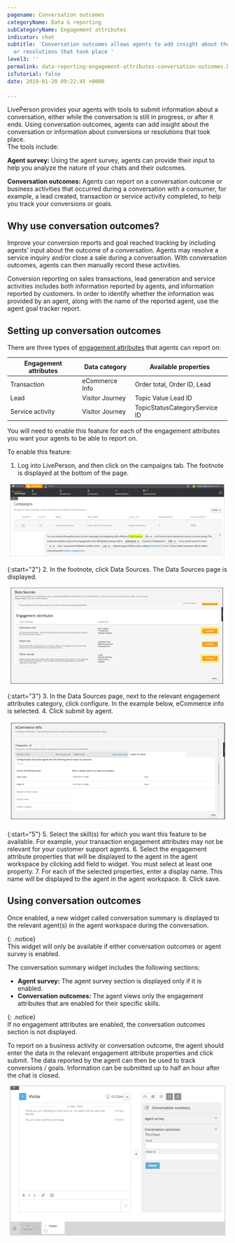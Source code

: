 ```yaml
---
pagename: Conversation outcomes
categoryName: Data & reporting
subCategoryName: Engagement attributes
indicator: chat
subtitle: 'Conversation outcomes allows agents to add insight about the conversation
  or resolutions that took place '
level3: ''
permalink: data-reporting-engagement-attributes-conversation-outcomes.html
isTutorial: false
date: 2019-01-20 09:22:45 +0000

---
```

LivePerson provides your agents with tools to submit information about a conversation, either while the conversation is still in progress, or after it ends. Using conversation outcomes, agents can add insight about the conversation or information about conversions or resolutions that took place.  
The tools include:

**Agent survey:** Using the agent survey, agents can provide their input to help you analyze the nature of your chats and their outcomes.

**Conversation outcomes:** Agents can report on a conversation outcome or business activities that occurred during a conversation with a consumer, for example, a lead created, transaction or service activity completed, to help you track your conversions or goals.

## Why use conversation outcomes?

Improve your conversion reports and goal reached tracking by including agents’ input about the outcome of a conversation. Agents may resolve a service inquiry and/or close a sale during a conversation. With conversation outcomes, agents can then manually record these activities.

Conversion reporting on sales transactions, lead generation and service activities includes both information reported by agents, and information reported by customers. In order to identify whether the information was provided by an agent, along with the name of the reported agent, use the agent goal tracker report.

## Setting up conversation outcomes

There are three types of [engagement attributes](/data-reporting-engagement-attributes-setting-up-engagement-attributes.html) that agents can report on:

| Engagement attributes | Data category | Available properties |
| --- | --- | --- |
| Transaction | eCommerce Info | Order total, Order ID, Lead |
| Lead | Visitor Journey | Topic Value Lead ID |
| Service activity | Visitor Journey | TopicStatusCategoryService ID |

You will need to enable this feature for each of the engagement attributes you want your agents to be able to report on.

To enable this feature:

1. Log into LivePerson, and then click on the campaigns tab. The footnote is displayed at the bottom of the page.

![](/img/conversation-outcomes1.png)

{:start="2"}
2. In the footnote, click Data Sources. The Data Sources page is displayed.

![](/img/conversation-outcomes2.png)

{:start="3"}
3. In the Data Sources page, next to the relevant engagement attributes category, click configure. In the example below, eCommerce info is selected.
4. Click submit by agent.

![](/img/conversation-outcomes3.png)

{:start="5"}
5. Select the skill(s) for which you want this feature to be available. For example, your transaction engagement attributes may not be relevant for your customer support agents.
6. Select the engagement attribute properties that will be displayed to the agent in the agent workspace by clicking add field to widget. You must select at least one property.
7. For each of the selected properties, enter a display name. This name will be displayed to the agent in the agent workspace.
8. Click save.

## Using conversation outcomes

Once enabled, a new widget called conversation summary is displayed to the relevant agent(s) in the agent workspace during the conversation.

{: .notice}  
This widget will only be available if either conversation outcomes or agent survey is enabled.

The conversation summary widget includes the following sections:

* **Agent survey:** The agent survey section is displayed only if it is enabled.
* **Conversation outcomes:** The agent views only the engagement attributes that are enabled for their specific skills.

{: .notice}  
If no engagement attributes are enabled, the conversation outcomes section is not displayed.

To report on a business activity or conversation outcome, the agent should enter the data in the relevant engagement attribute properties and click submit. The data reported by the agent can then be used to track conversions / goals. Information can be submitted up to half an hour after the chat is closed.

![](/img/conversation-outcomes4.png)
